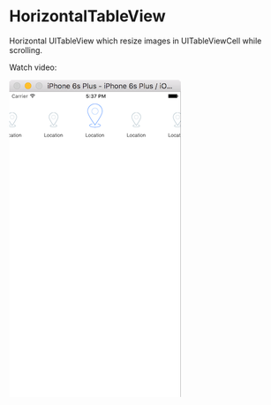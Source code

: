 
# HorizontalTableView
Horizontal UITableView which resize images in UITableViewCell while scrolling.

Watch video:

[![ScreenShot](https://github.com/Blyabtroi/HorizontalTableView/raw/master/horizontalTable.png)](https://youtu.be/XlZL34Nc_jo)

